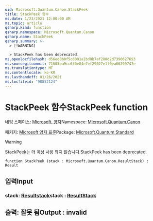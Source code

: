 ```yaml
---
uid: Microsoft.Quantum.Canon.StackPeek
title: StackPeek 함수
ms.date: 1/23/2021 12:00:00 AM
ms.topic: article
qsharp.kind: function
qsharp.namespace: Microsoft.Quantum.Canon
qsharp.name: StackPeek
qsharp.summary: >-
  > [!WARNING]

  > StackPeek has been deprecated.
ms.openlocfilehash: d56ed0b0f5c6091a2bd8b7af280d2d7390627693
ms.sourcegitcommit: 71605ea9cc630e84e7ef29027e1f0ea06299747e
ms.translationtype: MT
ms.contentlocale: ko-KR
ms.lasthandoff: 01/26/2021
ms.locfileid: "98852124"
---
```

# <a name="stackpeek-function"></a><span data-ttu-id="c5cae-102">StackPeek 함수</span><span class="sxs-lookup"><span data-stu-id="c5cae-102">StackPeek function</span></span>

<span data-ttu-id="c5cae-103">네임 스페이스: [Microsoft. 양자](xref:Microsoft.Quantum.Canon)</span><span class="sxs-lookup"><span data-stu-id="c5cae-103">Namespace: [Microsoft.Quantum.Canon](xref:Microsoft.Quantum.Canon)</span></span>

<span data-ttu-id="c5cae-104">패키지: [Microsoft 양자 표준](https://nuget.org/packages/Microsoft.Quantum.Standard)</span><span class="sxs-lookup"><span data-stu-id="c5cae-104">Package: [Microsoft.Quantum.Standard](https://nuget.org/packages/Microsoft.Quantum.Standard)</span></span>


> [!WARNING]
> <span data-ttu-id="c5cae-105">StackPeek는 더 이상 사용 되지 않습니다.</span><span class="sxs-lookup"><span data-stu-id="c5cae-105">StackPeek has been deprecated.</span></span>



```qsharp
function StackPeek (stack : Microsoft.Quantum.Canon.ResultStack) : Result
```


## <a name="input"></a><span data-ttu-id="c5cae-106">입력</span><span class="sxs-lookup"><span data-stu-id="c5cae-106">Input</span></span>

### <a name="stack--resultstack"></a><span data-ttu-id="c5cae-107">stack: [Resultstack](xref:Microsoft.Quantum.Canon.ResultStack)</span><span class="sxs-lookup"><span data-stu-id="c5cae-107">stack : [ResultStack](xref:Microsoft.Quantum.Canon.ResultStack)</span></span>





## <a name="output--__invalidresult__"></a><span data-ttu-id="c5cae-108">출력: __잘못 <Result> 됨__</span><span class="sxs-lookup"><span data-stu-id="c5cae-108">Output : __invalid<Result>__</span></span>

